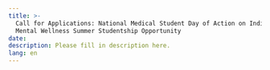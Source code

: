 ```yaml
---
title: >-
  Call for Applications: National Medical Student Day of Action on Indigenous
  Mental Wellness Summer Studentship Opportunity
date:
description: Please fill in description here.
lang: en
---
```

